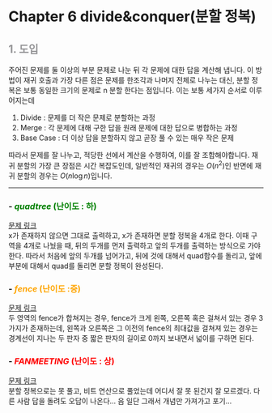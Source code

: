# Chapter 6 divide&conquer(분할 정복)

## <span style="color:#959597">__1. 도입__<span>
주어진 문제를 둘 이상의 부분 문제로 나눈 뒤 각 문제에 대한 답을 계산해 냅니다. 이 방법이 재귀 호출과 가장 다른 점은 문제를 한조각과 나머지 전체로 나누는 대신, 분할 정복은 보통 동일한 크기의 문제로 n 분할 한다는 점입니다. 이는 보통 세가지 순서로 이루어지는데
1. Divide : 문제를 더 작은 문제로 분할하는 과정
2. Merge : 각 문제에 대해 구한 답을 원래 문제에 대한 답으로 병합하는 과정
3. Base Case : 더 이상 답을 분할하지 않고 곧장 풀 수 있는 매우 작은 문제


따라서 문제를 잘 나누고, 적당한 선에서 계산을 수행하여, 이를 잘 조합해야합니다. 재귀 분할의 가장 큰 장점은 시간 복잡도인데, 일반적인 재귀의 경우는 $O(n^2)$인 반면에 재귀 분할의 경우는 $O(n \log n)$입니다.
<hr/>

### - <span style="color:green">_quadtree_ (난이도 : 하)<span>

[문제 링크](https://algospot.com/judge/problem/read/QUADTREE) <br/>
x가 존재하지 않으면 그대로 출력하고, x가 존재하면 분할 정복을 4개로 한다. 이때 구역을 4개로 나눴을 때, 뒤의 두개를 먼저 출력하고 앞의 두개를 출력하는 방식으로 가야한다. 따라서 처음에 앞의 두개를 넘어가고, 뒤에 것에 대해서 quad함수를 돌리고, 앞에 부분에 대해서 quad를 돌리면 분할 정복이 완성된다.<br/>

### - <span style="color:orange">_fence_ (난이도 :중)<span>

[문제 링크](https://algospot.com/judge/problem/read/FENCE) <br/>
두 영역의 fence가 합쳐지는 경우, fence가 크게 왼쪽, 오른쪽 혹은 걸쳐서 있는 경우 3가지가 존재하는데, 왼쪽과 오른쪽은 그 이전의 fence의 최대값을 걸쳐져 있는 경우는 경계선이 지나는 두 판자 중 짧은 판자의 길이로 0까지 보내면서 넓이를 구하면 된다. <br/>

### - <span style="color:red">_FANMEETING_ (난이도 : 상)<span>

[문제 링크](https://algospot.com/judge/problem/read/FANMEETING) <br/>
분할 정복으로는 못 풀고, 비트 연산으로 풀었는데 어디서 잘 못 된건지 잘 모르겠다. 다른 사람 답을 돌려도 오답이 나온다... 음 일단 그래서 개념만 가져가고 포기...

